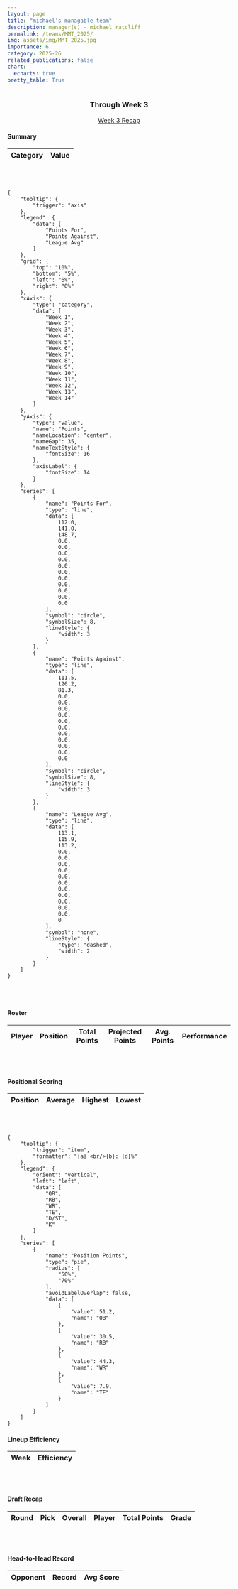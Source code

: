 ```yaml
---
layout: page
title: "michael's managable team"
description: manager(s) - michael ratcliff
permalink: /teams/MMT_2025/
img: assets/img/MMT_2025.jpg
importance: 6
category: 2025-26
related_publications: false
chart:
  echarts: true
pretty_table: True
---
```


### <center> Through Week 3 </center>
<center>
<div class="row mb-3">
    <div class="col-12">
        <a href="/reports/2025/Week-3-MMT" class="btn btn-primary">Week 3 Recap</a>
    </div>
</div>
</center>

#### Summary
<table
data-click-to-select="true"
data-search="false"
data-toggle="table"
data-url="{{ "/assets/json/team_data/MMT_2025_summary.json" }}">
<thead>
    <tr>
        <th data-field="category" data-halign="left" data-align="left" data-sortable="false">Category</th>
        <th data-field="value" data-halign="center" data-align="center" data-sortable="false">Value</th>
    </tr>
</thead>
</table>



<br><br>

```echarts
{
    "tooltip": {
        "trigger": "axis"
    },
    "legend": {
        "data": [
            "Points For",
            "Points Against",
            "League Avg"
        ]
    },
    "grid": {
        "top": "10%",
        "bottom": "5%",
        "left": "6%",
        "right": "0%"
    },
    "xAxis": {
        "type": "category",
        "data": [
            "Week 1",
            "Week 2",
            "Week 3",
            "Week 4",
            "Week 5",
            "Week 6",
            "Week 7",
            "Week 8",
            "Week 9",
            "Week 10",
            "Week 11",
            "Week 12",
            "Week 13",
            "Week 14"
        ]
    },
    "yAxis": {
        "type": "value",
        "name": "Points",
        "nameLocation": "center",
        "nameGap": 35,
        "nameTextStyle": {
            "fontSize": 16
        },
        "axisLabel": {
            "fontSize": 14
        }
    },
    "series": [
        {
            "name": "Points For",
            "type": "line",
            "data": [
                112.0,
                141.0,
                148.7,
                0.0,
                0.0,
                0.0,
                0.0,
                0.0,
                0.0,
                0.0,
                0.0,
                0.0,
                0.0,
                0.0
            ],
            "symbol": "circle",
            "symbolSize": 8,
            "lineStyle": {
                "width": 3
            }
        },
        {
            "name": "Points Against",
            "type": "line",
            "data": [
                111.5,
                126.2,
                81.3,
                0.0,
                0.0,
                0.0,
                0.0,
                0.0,
                0.0,
                0.0,
                0.0,
                0.0,
                0.0,
                0.0
            ],
            "symbol": "circle",
            "symbolSize": 8,
            "lineStyle": {
                "width": 3
            }
        },
        {
            "name": "League Avg",
            "type": "line",
            "data": [
                113.1,
                115.9,
                113.2,
                0.0,
                0.0,
                0.0,
                0.0,
                0.0,
                0.0,
                0.0,
                0.0,
                0.0,
                0.0,
                0.0,
                0
            ],
            "symbol": "none",
            "lineStyle": {
                "type": "dashed",
                "width": 2
            }
        }
    ]
}
```
<br><br>

#### Roster
<table
 data-click-to-select="true"
 data-search="false"
 data-toggle="table"
 data-url="{{ "/assets/json/team_rosters/MMT_2025.json"}}">
 <thead>
   <tr>
     <th data-field="player_name" data-halign="left" data-align="left" data-sortable="false">Player</th>
     <th data-field="pos" data-halign="center" data-align="center" data-sortable="true">Position</th>
     <th data-field="total_points" data-halign="center" data-align="center" data-sortable="true">Total Points</th>
     <th data-field="proj_points" data-halign="center" data-align="center" data-sortable="true">Projected Points</th>
     <th data-field="avg_points" data-halign="center" data-align="center" data-sortable="true">Avg. Points</th>
     <th data-field="pct_perform" data-halign="center" data-align="center" data-sortable="true">Performance</th>
   </tr>
 </thead>
</table>

<br><br>

#### Positional Scoring
<table
data-click-to-select="true"
data-search="false"
data-toggle="table"
data-url="{{ "/assets/json/team_data/MMT_2025_positions.json" }}">
<thead>
    <tr>
        <th data-field="position" data-halign="left" data-align="left" data-sortable="false">Position</th>
        <th data-field="average" data-halign="center" data-align="center" data-sortable="true">Average</th>
        <th data-field="highest" data-halign="center" data-align="center" data-sortable="true">Highest</th>
        <th data-field="lowest" data-halign="center" data-align="center" data-sortable="true">Lowest</th>
    </tr>
</thead>
</table>

<br><br>

```echarts
{
    "tooltip": {
        "trigger": "item",
        "formatter": "{a} <br/>{b}: {d}%"
    },
    "legend": {
        "orient": "vertical",
        "left": "left",
        "data": [
            "QB",
            "RB",
            "WR",
            "TE",
            "D/ST",
            "K"
        ]
    },
    "series": [
        {
            "name": "Position Points",
            "type": "pie",
            "radius": [
                "50%",
                "70%"
            ],
            "avoidLabelOverlap": false,
            "data": [
                {
                    "value": 51.2,
                    "name": "QB"
                },
                {
                    "value": 30.5,
                    "name": "RB"
                },
                {
                    "value": 44.3,
                    "name": "WR"
                },
                {
                    "value": 7.9,
                    "name": "TE"
                }
            ]
        }
    ]
}
```

#### Lineup Efficiency
<table
    data-click-to-select="true"
    data-search="false"
    data-toggle="table"
    data-url="{{ "/assets/json/team_data/MMT_2025_weekly_eff.json" }}">
    <thead>
        <tr>
            <th data-field="week" data-halign="left" data-align="left" data-sortable="true">Week</th>
            <th data-field="efficiency" data-halign="center" data-align="center" data-sortable="true">Efficiency</th>
        </tr>
    </thead>
</table>

<br><br>

#### Draft Recap
<table
    data-click-to-select="true"
    data-search="false"
    data-toggle="table"
    data-url="{{ "/assets/json/team_data/MMT_2025_draft.json" }}">
    <thead>
        <tr>
            <th data-field="round" data-halign="center" data-align="center" data-sortable="true">Round</th>
            <th data-field="pick" data-halign="center" data-align="center" data-sortable="false">Pick</th>
            <th data-field="draft_position" data-halign="center" data-align="center" data-sortable="true">Overall</th>
            <th data-field="player_name" data-halign="left" data-align="left" data-sortable="false">Player</th>
            <th data-field="points" data-halign="center" data-align="center" data-sortable="true">Total Points</th>
            <th data-field="grade" data-halign="center" data-align="center" data-sortable="true">Grade</th>
        </tr>
    </thead>
</table>

<br><br>
    
#### Head-to-Head Record
<table
    data-click-to-select="true"
    data-search="false"
    data-toggle="table"
    data-url="{{ "/assets/json/team_data/MMT_2025_h2h.json" }}">
    <thead>
        <tr>
            <th data-field="opponent" data-halign="left" data-align="left" data-sortable="false">Opponent</th>
            <th data-field="record" data-halign="center" data-align="center" data-sortable="true">Record</th>
            <th data-field="points" data-halign="center" data-align="center" data-sortable="false">Avg Score</th>
        </tr>
    </thead>
</table>
